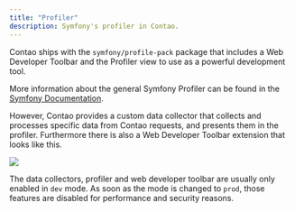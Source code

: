 ```yaml
---
title: "Profiler"
description: Symfony's profiler in Contao.
---
```


Contao ships with the `symfony/profile-pack` package that includes a Web Developer
Toolbar and the Profiler view to use as a powerful development tool.

More information about the general Symfony Profiler can be found in the [Symfony Documentation][1].

However, Contao provides a custom data collector that collects and processes
specific data from Contao requests, and presents them in the profiler.
Furthermore there is also a Web Developer Toolbar extension that looks like this.

![](../images/profiler.png)

The data collectors, profiler and web developer toolbar are usually only enabled
in `dev` mode. As soon as the mode is changed to `prod`, those features are disabled
for performance and security reasons.

[1]: https://symfony.com/doc/current/profiler.html
